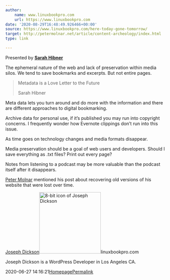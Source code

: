 ```yaml
---
author:
    name: www.linuxbookpro.com
    url: https://www.linuxbookpro.com
date: '2020-08-29T16:48:49.926466+00:00'
source: https://www.linuxbookpro.com/here-today-gone-tomorrow/
target: http://petermolnar.net/article/content-archeology/index.html
type: link

---
```


<p>Presented by <a href="http://www.sarah-hibner.com/"><strong>Sarah Hibner</strong></a></p><p>The ephemeral nature of the web and lack of preservation within media silos. We tend to save bookmarks and excerpts. But not entire pages.</p><blockquote>
<p>Metadata is a Love Letter to the Future</p>
Sarah Hibner
</blockquote><p>Meta data lets you turn around and do more with the information and there are different approaches to digital bookmarking.</p><p>Archive data for personal use, if it’s published you may run into copyright concerns.  I frequently wonder how Evernote clippings don’t run into this issue.</p><p>As time goes on technology changes and media formats disappear.</p><p>Media preservation should be a goal of web users and developers. Should I save everything as .txt files? Print out every page?</p><p>Notes from listening to a podcast may be more valuable than the podcast itself after it disappears.</p><p><a href="http://petermolnar.net/article/content-archeology/index.html">Peter Molnar</a> mentioned his post about recovering old versions of his website that were lost over time.</p>
<a class="p-author h-card" href="https://www.linuxbookpro.com/here-today-gone-tomorrow/%E2%80%A6">Joseph Dickson</a><img class="u-photo" src="https://www.linuxbookpro.com/wp-content/uploads/2020/06/linuxbookpro-192x192-1.png" alt="8-bit icon of Joseph Dickson" width="192" height="192" /><a class="u-url u-uid">linuxbookpro.com</a><p class="p-note">Joseph Dickson is a WordPress Developer in Los Angeles CA.</p>
<time class="dt-published" datetime="2020-06-27 14:16:21">2020-06-27 14:16:21</time><a class="p-category" href="https://linuxbookpro.com">Homepage</a><a class="u-url" href="https://www.linuxbookpro.com/here-today-gone-tomorrow/">Permalink</a>
